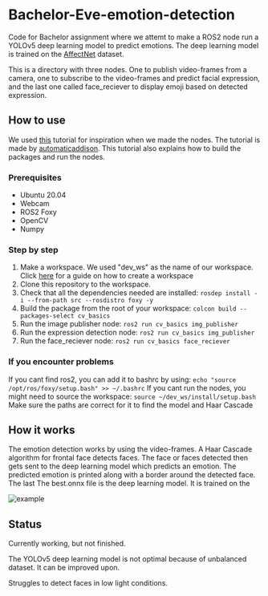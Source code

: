 # Bachelor-Eve-emotion-detection
Code for Bachelor assignment where we attemt to make a ROS2 node run a YOLOv5 deep learning model to predict emotions. The deep learning model is trained on the [AffectNet](http://mohammadmahoor.com/affectnet/) dataset.


This is a directory with three nodes. One to publish video-frames from a camera, one to subscribe to the video-frames and predict facial expression, and the last one called face_reciever to display emoji based on detected expression.

## How to use
We used [this](https://automaticaddison.com/getting-started-with-opencv-in-ros-2-foxy-fitzroy-python/) tutorial for inspiration when we made the nodes. The tutorial is made by [automaticaddison](https://automaticaddison.com/getting-started-with-opencv-in-ros-2-foxy-fitzroy-python/). This tutorial also explains how to build the packages and run the nodes.

### Prerequisites

* Ubuntu 20.04
* Webcam
* ROS2 Foxy
* OpenCV
* Numpy

### Step by step

1. Make a workspace. We used "dev_ws" as the name of our workspace. Click [here](https://automaticaddison.com/how-to-create-a-workspace-ros-2-foxy-fitzroy/) for a guide on how to create a workspace
2. Clone this repository to the workspace.
3. Check that all the dependencies needed are installed: ``` rosdep install -i --from-path src --rosdistro foxy -y ```
4. Build the package from the root of your workspace: ``` colcon build --packages-select cv_basics ```
5. Run the image publisher node: ```ros2 run cv_basics img_publisher```
6. Run the expression detection node: ```ros2 run cv_basics img_publisher```
7. Run the face_reciever node: ```ros2 run cv_basics face_reciever```

### If you encounter problems
If you cant find ros2, you can add it to bashrc by using: ```echo "source /opt/ros/foxy/setup.bash" >> ~/.bashrc```
If you cant run the nodes, you might need to source the workspace: ```source ~/dev_ws/install/setup.bash```
Make sure the paths are correct for it to find the model and Haar Cascade


## How it works
The emotion detection works by using the video-frames. A Haar Cascade algorithm for frontal face detects faces. The face or faces detected then gets sent to the deep learning model which predicts an emotion. The predicted emotion is printed along with a border around the detected face. The last 
The best.onnx file is the deep learning model. It is trained on the 

![example](https://user-images.githubusercontent.com/75445926/153725590-baba1a94-ef3c-41e7-8113-4add052c25f9.png  "Example output")


## Status

Currently working, but not finished. 
 
The YOLOv5 deep learning model is not optimal because of unbalanced dataset. It can be improved upon.

Struggles to detect faces in low light conditions.
